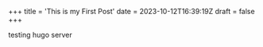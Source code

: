 +++
title = 'This is my First Post'
date = 2023-10-12T16:39:19Z
draft = false
+++

testing hugo server